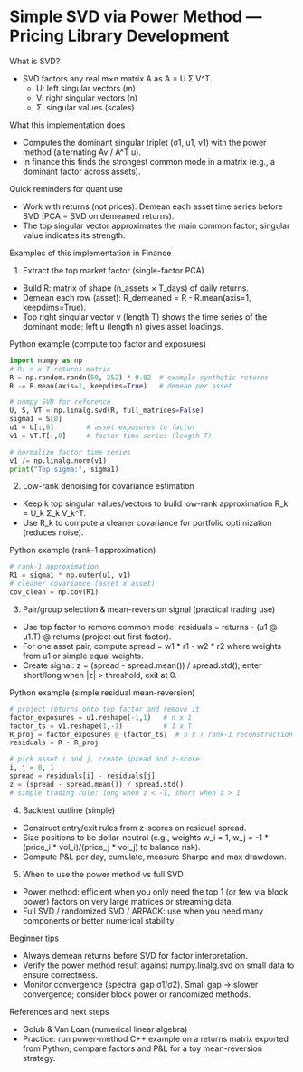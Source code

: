 # Simple SVD via Power Method — Pricing Library Development

What is SVD?
- SVD factors any real m×n matrix A as A = U Σ V^T.
  - U: left singular vectors (m)
  - V: right singular vectors (n)
  - Σ: singular values (scales)

What this implementation does
- Computes the dominant singular triplet (σ1, u1, v1) with the power method (alternating Av / A^T u).
- In finance this finds the strongest common mode in a matrix (e.g., a dominant factor across assets).

Quick reminders for quant use
- Work with returns (not prices). Demean each asset time series before SVD (PCA = SVD on demeaned returns).
- The top singular vector approximates the main common factor; singular value indicates its strength.

Examples of this implementation in Finance

1) Extract the top market factor (single-factor PCA)
- Build R: matrix of shape (n_assets × T_days) of daily returns.
- Demean each row (asset): R_demeaned = R - R.mean(axis=1, keepdims=True).
- Top right singular vector v (length T) shows the time series of the dominant mode; left u (length n) gives asset loadings.

Python example (compute top factor and exposures)
```python
import numpy as np
# R: n x T returns matrix
R = np.random.randn(50, 252) * 0.02  # example synthetic returns
R -= R.mean(axis=1, keepdims=True)   # demean per asset

# numpy SVD for reference
U, S, VT = np.linalg.svd(R, full_matrices=False)
sigma1 = S[0]
u1 = U[:,0]        # asset exposures to factor
v1 = VT.T[:,0]     # factor time series (length T)

# normalize factor time series
v1 /= np.linalg.norm(v1)
print("Top sigma:", sigma1)
```

2) Low-rank denoising for covariance estimation
- Keep k top singular values/vectors to build low-rank approximation R_k = U_k Σ_k V_k^T.
- Use R_k to compute a cleaner covariance for portfolio optimization (reduces noise).

Python example (rank-1 approximation)
```python
# rank-1 approximation
R1 = sigma1 * np.outer(u1, v1)
# cleaner covariance (asset x asset)
cov_clean = np.cov(R1)
```

3) Pair/group selection & mean-reversion signal (practical trading use)
- Use top factor to remove common mode: residuals = returns - (u1 @ u1.T) @ returns  (project out first factor).
- For one asset pair, compute spread = w1 * r1 - w2 * r2 where weights from u1 or simple equal weights.
- Create signal: z = (spread - spread.mean()) / spread.std(); enter short/long when |z| > threshold, exit at 0.

Python example (simple residual mean-reversion)
```python
# project returns onto top factor and remove it
factor_exposures = u1.reshape(-1,1)   # n x 1
factor_ts = v1.reshape(1,-1)          # 1 x T
R_proj = factor_exposures @ (factor_ts)  # n x T rank-1 reconstruction
residuals = R - R_proj

# pick asset i and j, create spread and z-score
i, j = 0, 1
spread = residuals[i] - residuals[j]
z = (spread - spread.mean()) / spread.std()
# simple trading rule: long when z < -1, short when z > 1
```

4) Backtest outline (simple)
- Construct entry/exit rules from z-scores on residual spread.
- Size positions to be dollar-neutral (e.g., weights w_i = 1, w_j = -1 * (price_i * vol_i)/(price_j * vol_j) to balance risk).
- Compute P&L per day, cumulate, measure Sharpe and max drawdown.

5) When to use the power method vs full SVD
- Power method: efficient when you only need the top 1 (or few via block power) factors on very large matrices or streaming data.
- Full SVD / randomized SVD / ARPACK: use when you need many components or better numerical stability.

Beginner tips
- Always demean returns before SVD for factor interpretation.
- Verify the power method result against numpy.linalg.svd on small data to ensure correctness.
- Monitor convergence (spectral gap σ1/σ2). Small gap → slower convergence; consider block power or randomized methods.

References and next steps
- Golub & Van Loan (numerical linear algebra)
- Practice: run power-method C++ example on a returns matrix exported from Python; compare factors and P&L for a toy mean-reversion strategy.
